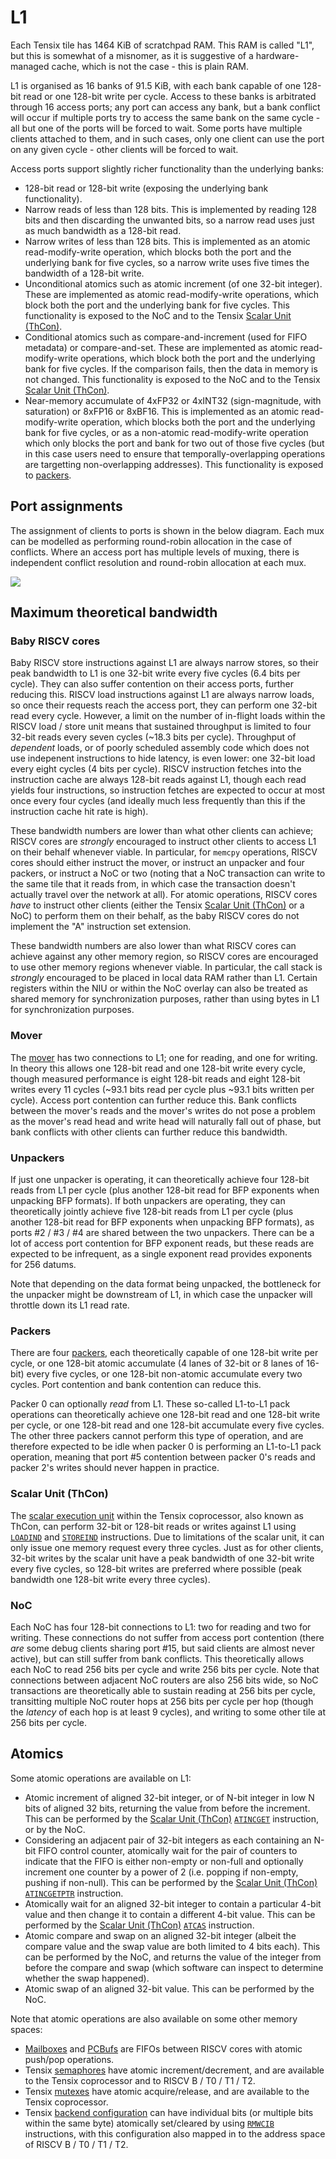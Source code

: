 # L1

Each Tensix tile has 1464 KiB of scratchpad RAM. This RAM is called "L1", but this is somewhat of a misnomer, as it is suggestive of a hardware-managed cache, which is not the case - this is plain RAM.

L1 is organised as 16 banks of 91.5 KiB, with each bank capable of one 128-bit read or one 128-bit write per cycle. Access to these banks is arbitrated through 16 access ports; any port can access any bank, but a bank conflict will occur if multiple ports try to access the same bank on the same cycle - all but one of the ports will be forced to wait. Some ports have multiple clients attached to them, and in such cases, only one client can use the port on any given cycle - other clients will be forced to wait.

Access ports support slightly richer functionality than the underlying banks:
  * 128-bit read or 128-bit write (exposing the underlying bank functionality).
  * Narrow reads of less than 128 bits. This is implemented by reading 128 bits and then discarding the unwanted bits, so a narrow read uses just as much bandwidth as a 128-bit read.
  * Narrow writes of less than 128 bits. This is implemented as an atomic read-modify-write operation, which blocks both the port and the underlying bank for five cycles, so a narrow write uses five times the bandwidth of a 128-bit write.
  * Unconditional atomics such as atomic increment (of one 32-bit integer). These are implemented as atomic read-modify-write operations, which block both the port and the underlying bank for five cycles. This functionality is exposed to the NoC and to the Tensix [Scalar Unit (ThCon)](TensixCoprocessor/ScalarUnit.md).
  * Conditional atomics such as compare-and-increment (used for FIFO metadata) or compare-and-set. These are implemented as atomic read-modify-write operations, which block both the port and the underlying bank for five cycles. If the comparison fails, then the data in memory is not changed. This functionality is exposed to the NoC and to the Tensix [Scalar Unit (ThCon)](TensixCoprocessor/ScalarUnit.md).
  * Near-memory accumulate of 4xFP32 or 4xINT32 (sign-magnitude, with saturation) or 8xFP16 or 8xBF16. This is implemented as an atomic read-modify-write operation, which blocks both the port and the underlying bank for five cycles, or as a non-atomic read-modify-write operation which only blocks the port and bank for two out of those five cycles (but in this case users need to ensure that temporally-overlapping operations are targetting non-overlapping addresses). This functionality is exposed to [packers](TensixCoprocessor/Packers/README.md).

## Port assignments

The assignment of clients to ports is shown in the below diagram. Each mux can be modelled as performing round-robin allocation in the case of conflicts. Where an access port has multiple levels of muxing, there is independent conflict resolution and round-robin allocation at each mux.

![](../../Diagrams/Out/L1.svg)

## Maximum theoretical bandwidth

### Baby RISCV cores 

Baby RISCV store instructions against L1 are always narrow stores, so their peak bandwidth to L1 is one 32-bit write every five cycles (6.4 bits per cycle). They can also suffer contention on their access ports, further reducing this. RISCV load instructions against L1 are always narrow loads, so once their requests reach the access port, they can perform one 32-bit read every cycle. However, a limit on the number of in-flight loads within the RISCV load / store unit means that sustained throughput is limited to four 32-bit reads every seven cycles (~18.3 bits per cycle). Throughput of _dependent_ loads, or of poorly scheduled assembly code which does not use indepenent instructions to hide latency, is even lower: one 32-bit load every eight cycles (4 bits per cycle). RISCV instruction fetches into the instruction cache are always 128-bit reads against L1, though each read yields four instructions, so instruction fetches are expected to occur at most once every four cycles (and ideally much less frequently than this if the instruction cache hit rate is high).

These bandwidth numbers are lower than what other clients can achieve; RISCV cores are _strongly_ encouraged to instruct other clients to access L1 on their behalf whenever viable. In particular, for `memcpy` operations, RISCV cores should either instruct the mover, or instruct an unpacker and four packers, or instruct a NoC or two (noting that a NoC transaction can write to the same tile that it reads from, in which case the transaction doesn't actually travel over the network at all). For atomic operations, RISCV cores _have_ to instruct other clients (either the Tensix [Scalar Unit (ThCon)](TensixCoprocessor/ScalarUnit.md) or a NoC) to perform them on their behalf, as the baby RISCV cores do not implement the "A" instruction set extension.

These bandwidth numbers are also lower than what RISCV cores can achieve against any other memory region, so RISCV cores are encouraged to use other memory regions whenever viable. In particular, the call stack is _strongly_ encouraged to be placed in local data RAM rather than L1. Certain registers within the NIU or within the NoC overlay can also be treated as shared memory for synchronization purposes, rather than using bytes in L1 for synchronization purposes.

### Mover

The [mover](Mover.md) has two connections to L1; one for reading, and one for writing. In theory this allows one 128-bit read and one 128-bit write every cycle, though measured performance is eight 128-bit reads and eight 128-bit writes every 11 cycles (~93.1 bits read per cycle plus ~93.1 bits written per cycle). Access port contention can further reduce this. Bank conflicts between the mover's reads and the mover's writes do not pose a problem as the mover's read head and write head will naturally fall out of phase, but bank conflicts with other clients can further reduce this bandwidth.

### Unpackers

If just one unpacker is operating, it can theoretically achieve four 128-bit reads from L1 per cycle (plus another 128-bit read for BFP exponents when unpacking BFP formats). If both unpackers are operating, they can theoretically jointly achieve five 128-bit reads from L1 per cycle (plus another 128-bit read for BFP exponents when unpacking BFP formats), as ports #2 / #3 / #4 are shared between the two unpackers. There can be a lot of access port contention for BFP exponent reads, but these reads are expected to be infrequent, as a single exponent read provides exponents for 256 datums.

Note that depending on the data format being unpacked, the bottleneck for the unpacker might be downstream of L1, in which case the unpacker will throttle down its L1 read rate.

### Packers

There are four [packers](TensixCoprocessor/Packers/README.md), each theoretically capable of one 128-bit write per cycle, or one 128-bit atomic accumulate (4 lanes of 32-bit or 8 lanes of 16-bit) every five cycles, or one 128-bit non-atomic accumulate every two cycles. Port contention and bank contention can reduce this.

Packer 0 can optionally _read_ from L1. These so-called L1-to-L1 pack operations can theoretically achieve one 128-bit read and one 128-bit write per cycle, or one 128-bit read and one 128-bit accumulate every five cycles. The other three packers cannot perform this type of operation, and are therefore expected to be idle when packer 0 is performing an L1-to-L1 pack operation, meaning that port #5 contention between packer 0's reads and packer 2's writes should never happen in practice.

### Scalar Unit (ThCon)

The [scalar execution unit](TensixCoprocessor/ScalarUnit.md) within the Tensix coprocessor, also known as ThCon, can perform 32-bit or 128-bit reads or writes against L1 using [`LOADIND`](TensixCoprocessor/LOADIND.md) and [`STOREIND`](TensixCoprocessor/STOREIND.md) instructions. Due to limitations of the scalar unit, it can only issue one memory request every three cycles. Just as for other clients, 32-bit writes by the scalar unit have a peak bandwidth of one 32-bit write every five cycles, so 128-bit writes are preferred where possible (peak bandwidth one 128-bit write every three cycles).

### NoC

Each NoC has four 128-bit connections to L1: two for reading and two for writing. These connections do not suffer from access port contention (there _are_ some debug clients sharing port #15, but said clients are almost never active), but can still suffer from bank conflicts. This theoretically allows each NoC to read 256 bits per cycle and write 256 bits per cycle. Note that connections between adjacent NoC routers are also 256 bits wide, so NoC transactions are theoretically able to sustain reading at 256 bits per cycle, transitting multiple NoC router hops at 256 bits per cycle per hop (though the _latency_ of each hop is at least 9 cycles), and writing to some other tile at 256 bits per cycle.

## Atomics

Some atomic operations are available on L1:
* Atomic increment of aligned 32-bit integer, or of N-bit integer in low N bits of aligned 32 bits, returning the value from before the increment. This can be performed by the [Scalar Unit (ThCon)](TensixCoprocessor/ScalarUnit.md) [`ATINCGET`](TensixCoprocessor/ATINCGET.md) instruction, or by the NoC.
* Considering an adjacent pair of 32-bit integers as each containing an N-bit FIFO control counter, atomically wait for the pair of counters to indicate that the FIFO is either non-empty or non-full and optionally increment one counter by a power of 2 (i.e. popping if non-empty, pushing if non-null). This can be performed by the [Scalar Unit (ThCon)](TensixCoprocessor/ScalarUnit.md) [`ATINCGETPTR`](TensixCoprocessor/ATINCGETPTR.md) instruction.
* Atomically wait for an aligned 32-bit integer to contain a particular 4-bit value and then change it to contain a different 4-bit value. This can be performed by the [Scalar Unit (ThCon)](TensixCoprocessor/ScalarUnit.md) [`ATCAS`](TensixCoprocessor/ATCAS.md) instruction.
* Atomic compare and swap on an aligned 32-bit integer (albeit the compare value and the swap value are both limited to 4 bits each). This can be performed by the NoC, and returns the value of the integer from before the compare and swap (which software can inspect to determine whether the swap happened).
* Atomic swap of an aligned 32-bit value. This can be performed by the NoC.

Note that atomic operations are also available on some other memory spaces:
* [Mailboxes](BabyRISCV/Mailboxes.md) and [PCBufs](BabyRISCV/PCBufs.md) are FIFOs between RISCV cores with atomic push/pop operations.
* Tensix [semaphores](TensixCoprocessor/SyncUnit.md#semaphores) have atomic increment/decrement, and are available to the Tensix coprocessor and to RISCV B / T0 / T1 / T2.
* Tensix [mutexes](TensixCoprocessor/SyncUnit.md#semaphores) have atomic acquire/release, and are available to the Tensix coprocessor.
* Tensix [backend configuration](TensixCoprocessor/BackendConfiguration.md) can have individual bits (or multiple bits within the same byte) atomically set/cleared by using [`RMWCIB`](TensixCoprocessor/RMWCIB.md) instructions, with this configuration also mapped in to the address space of RISCV B / T0 / T1 / T2.
